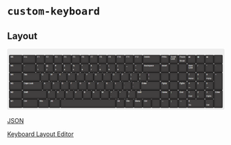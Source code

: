 # `custom-keyboard`

## Layout

![Layout png](./design/keyboard-layout-v5.png)

[JSON](https://gist.githubusercontent.com/rzjnzk/c866bcbde69c89530b563152486ffa42/raw/ec5cddb15496c4c3036053de017149e9be1c4937/custom-keyboard.kbd.json)

[Keyboard Layout Editor](http://www.keyboard-layout-editor.com/#/gists/c866bcbde69c89530b563152486ffa42)

